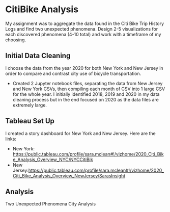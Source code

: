 # CitiBike Analysis
My assignment was to aggregate the data found in the Citi Bike Trip History Logs and find two unexpected phenomena.
Design 2-5 visualizations for each discovered phenomena (4-10 total) and work with a timeframe of my choosing.

## Initial Data Cleaning
I choose the data from the year 2020 for both New York and New Jersey in order to compare and contrast city use of bicycle transportation. 
* Created 2 Jupyter notebook files, separating the data from New Jersey and New York CSVs, then compiling each month of CSV into 1 large CSV for the whole year. I initially identified 2018, 2019 and 2020 in my data cleaning process but in the end focused on 2020 as the data files are extremely large.

## Tableau Set Up
I created a story dashboard for New York and New Jersey. Here are the links:
* New York: https://public.tableau.com/profile/sara.mclean#!/vizhome/2020_Citi_Bike_Analysis_Overview_NYC/NYCCitiBik
* New Jersey:https://public.tableau.com/profile/sara.mclean#!/vizhome/2020_Citi_Bike_Analysis_Overview_NewJersey/SarasInsight

## Analysis
Two Unexpected Phenomena
City Analysis

